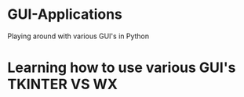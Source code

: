 # GUI-Applications
Playing around with various GUI's in Python

# Learning how to use various GUI's TKINTER VS WX
